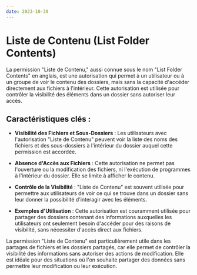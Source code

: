 ```yaml
---
date: 2023-10-30
---
```

# Liste de Contenu (List Folder Contents)

La permission "Liste de Contenu," aussi connue sous le nom "List Folder Contents" en anglais, est une autorisation qui permet à un utilisateur ou à un groupe de voir le contenu des dossiers, mais sans la capacité d'accéder directement aux fichiers à l'intérieur. Cette autorisation est utilisée pour contrôler la visibilité des éléments dans un dossier sans autoriser leur accès.

## Caractéristiques clés :

- **Visibilité des Fichiers et Sous-Dossiers** : Les utilisateurs avec l'autorisation "Liste de Contenu" peuvent voir la liste des noms des fichiers et des sous-dossiers à l'intérieur du dossier auquel cette permission est accordée.

- **Absence d'Accès aux Fichiers** : Cette autorisation ne permet pas l'ouverture ou la modification des fichiers, ni l'exécution de programmes à l'intérieur du dossier. Elle se limite à afficher le contenu.

- **Contrôle de la Visibilité** : "Liste de Contenu" est souvent utilisée pour permettre aux utilisateurs de voir ce qui se trouve dans un dossier sans leur donner la possibilité d'interagir avec les éléments.

- **Exemples d'Utilisation** : Cette autorisation est couramment utilisée pour partager des dossiers contenant des informations auxquelles les utilisateurs ont seulement besoin d'accéder pour des raisons de visibilité, sans nécessiter d'accès direct aux fichiers.

La permission "Liste de Contenu" est particulièrement utile dans les partages de fichiers et les dossiers partagés, car elle permet de contrôler la visibilité des informations sans autoriser des actions de modification. Elle est idéale pour des situations où l'on souhaite partager des données sans permettre leur modification ou leur exécution.

